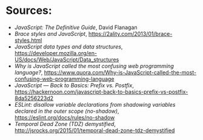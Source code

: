 # Sources:
- *JavaScript: The Definitive Guide*, David Flanagan
- *Brace styles and JavaScript*, https://2ality.com/2013/01/brace-styles.html
- *JavaScript data types and data structures*, https://developer.mozilla.org/en-US/docs/Web/JavaScript/Data_structures
- *Why is JavaScript called the most confusing web programming language?*, https://www.quora.com/Why-is-JavaScript-called-the-most-confusing-web-programming-language
- *JavaScript — Back to Basics: Prefix vs. Postfix*, https://hackernoon.com/javascript-back-to-basics-prefix-vs-postfix-8da5256223d2
- *ESLint: disallow variable declarations from shadowing variables declared in the outer scope (no-shadow)*, https://eslint.org/docs/rules/no-shadow
- *Temporal Dead Zone (TDZ) demystified*, http://jsrocks.org/2015/01/temporal-dead-zone-tdz-demystified
